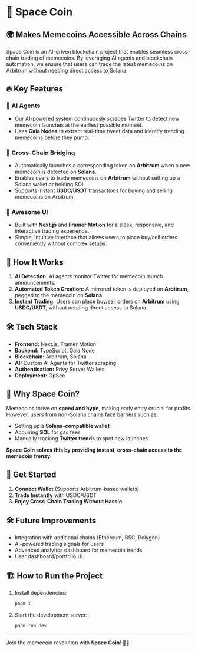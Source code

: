 # 🚀 Space Coin

## 🌍 Makes Memecoins Accessible Across Chains

Space Coin is an AI-driven blockchain project that enables seamless cross-chain trading of memecoins. By leveraging AI agents and blockchain automation, we ensure that users can trade the latest memecoins on Arbitrum without needing direct access to Solana.

## 🔥 Key Features

### 🤖 AI Agents

- Our AI-powered system continuously scrapes Twitter to detect new memecoin launches at the earliest possible moment.
- Uses **Gaia Nodes** to extract real-time tweet data and identify trending memecoins before they pump.

### 🔗 Cross-Chain Bridging

- Automatically launches a corresponding token on **Arbitrum** when a new memecoin is detected on **Solana**.
- Enables users to trade memecoins on **Arbitrum** without setting up a Solana wallet or holding SOL.
- Supports instant **USDC/USDT** transactions for buying and selling memecoins on Arbitrum.

### 🎨 Awesome UI

- Built with **Next.js** and **Framer Motion** for a sleek, responsive, and interactive trading experience.
- Simple, intuitive interface that allows users to place buy/sell orders conveniently without complex setups.

## 🚀 How It Works

1. **AI Detection:** AI agents monitor Twitter for memecoin launch announcements.
2. **Automated Token Creation:** A mirrored token is deployed on **Arbitrum**, pegged to the memecoin on **Solana**.
3. **Instant Trading:** Users can place buy/sell orders on **Arbitrum** using **USDC/USDT**, without needing direct access to Solana.

## 🛠️ Tech Stack

- **Frontend:** Next.js, Framer Motion
- **Backend:** TypeScript, Gaia Node
- **Blockchain:** Arbitrum, Solana
- **AI:** Custom AI Agents for Twitter scraping
- **Authentication:** Privy Server Wallets
- **Deployment:** OpSec

## 📜 Why Space Coin?

Memecoins thrive on **speed and hype**, making early entry crucial for profits. However, users from non-Solana chains face barriers such as:

- Setting up a **Solana-compatible wallet**
- Acquiring **SOL** for gas fees
- Manually tracking **Twitter trends** to spot new launches

**Space Coin solves this by providing instant, cross-chain access to the memecoin frenzy.**

## 🚀 Get Started

1. **Connect Wallet** (Supports Arbitrum-based wallets)
2. **Trade Instantly** with USDC/USDT
3. **Enjoy Cross-Chain Trading Without Hassle**

## 🛠️ Future Improvements

- Integration with additional chains (Ethereum, BSC, Polygon)
- AI-powered trading signals for users
- Advanced analytics dashboard for memecoin trends
- User dashboard/portfolio UI.

## 🏗️ How to Run the Project

1. Install dependencies:
   ```sh
   pnpm i
   ```
2. Start the development server:
   ```sh
   pnpm run dev
   ```

---

Join the memecoin revolution with **Space Coin**! 🚀🔥

